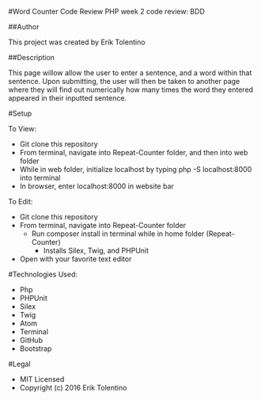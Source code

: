 #Word Counter Code Review
PHP week 2 code review: BDD

##Author

This project was created by Erik Tolentino

##Description

This page willow allow the user to enter a sentence, and a word within that sentence. Upon submitting, the user will then be taken to another page where they will find out numerically how many times the word they entered appeared in their inputted sentence.

#Setup

To View:
* Git clone this repository
* From terminal, navigate into Repeat-Counter folder, and then into web folder
* While in web folder, initialize localhost by typing php -S localhost:8000 into terminal
* In browser, enter localhost:8000 in website bar

To Edit:
* Git clone this repository
* From terminal, navigate into Repeat-Counter folder
    * Run composer install in terminal while in home folder (Repeat-Counter)
        * Installs Silex, Twig, and PHPUnit
* Open with your favorite text editor

#Technologies Used:

* Php
* PHPUnit
* Silex
* Twig
* Atom
* Terminal
* GitHub
* Bootstrap

#Legal

* MIT Licensed
* Copyright (c) 2016 Erik Tolentino

